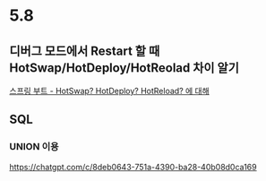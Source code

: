 # 5.8

## 디버그 모드에서 Restart 할 때 HotSwap/HotDeploy/HotReolad 차이 알기
[스프링 부트 - HotSwap? HotDeploy? HotReload? 에 대해](https://devwithpug.github.io/spring/about-hot-swap-in-spring-boot/)

## SQL
### UNION 이용
https://chatgpt.com/c/8deb0643-751a-4390-ba28-40b08d0ca169
